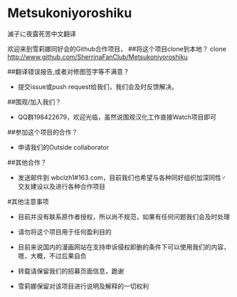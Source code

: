 # Metsukoniyoroshiku
滅子に夜露死苦中文翻译

欢迎来到雪莉娜同好会的Github合作项目，
##将这个项目clone到本地？
    clone http://www.github.com/SherrinaFanClub/Metsukoniyoroshiku

##翻译错误报告,或者对修图签字等不满意？
* 提交issue或push request给我们，我们会及时反馈解决。

##围观/加入我们？
* QQ群198422679，欢迎光临，虽然说围观汉化工作直接Watch项目即可

##参加这个项目的合作？
* 申请我们的Outside collaborator

##其他合作？
* 发送邮件到 wbclzh1#163.com，目前我们也希望与各种同好组织加深同性♂交友建设以及进行各种合作项目

#其他注意事项
* 目前并没有联系原作者授权，所以尚不规范，如果有任何问题我们会及时处理

* 请勿将这个项目用于任何盈利目的

* 目前来说国内的漫画网站在支持申诉侵权即删的条件下可以使用我们的内容，嗯，大概，不过后果自负

* 转载请保留我们的招募页面信息，跪谢

* 雪莉娜保留对该项目进行说明及解释的一切权利

